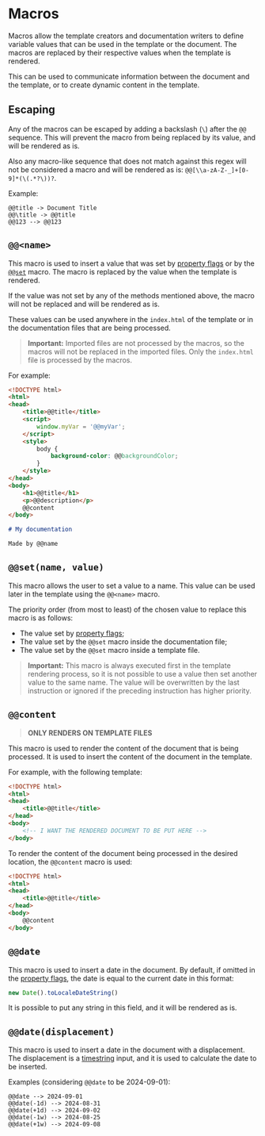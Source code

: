 # Macros

Macros allow the template creators and documentation writers to define variable values that can be used in the template or the document. The macros are replaced by their respective values when the template is rendered.

This can be used to communicate information between the document and the template, or to create dynamic content in the template.

## Escaping

Any of the macros can be escaped by adding a backslash (`\`) after the `@@` sequence. This will prevent the macro from being replaced by its value, and will be rendered as is.

Also any macro-like sequence that does not match against this regex will not be considered a macro and will be rendered as is: `@@[\\a-zA-Z-_]+[0-9]*(\(.*?\))?`.

Example:

```
@@​title -> Document Title
@@​\title -> @@​title
@@123 --> @@123
```

## `@@<name>`

This macro is used to insert a value that was set by [property flags](./property-flags.md) or by the [`@@​set`](#set) macro. The macro is replaced by the value when the template is rendered.

If the value was not set by any of the methods mentioned above, the macro will not be replaced and will be rendered as is.

These values can be used anywhere in the `index.html` of the template or in the documentation files that are being processed.

> **Important:** Imported files are not processed by the macros, so the macros will not be replaced in the imported files. Only the `index.html` file is processed by the macros.

For example:

```html
<!DOCTYPE html>
<html>
<head>
    <title>@@​title</title>
    <script>
        window.myVar = '@@myVar';
    </script>
    <style>
        body {
            background-color: @@​backgroundColor;
        }
    </style>
</head>
<body>
    <h1>@@​title</h1>
    <p>@@​description</p>
    @@content
</body>
```

```markdown
# My documentation

Made by @@​name
```

<h2 id="set"><code>@@​set(name, value)</code></h2>

This macro allows the user to set a value to a name. This value can be used later in the template using the `@@​<name>` macro.

The priority order (from most to least) of the chosen value to replace this macro is as follows:
- The value set by [property flags](./property-flags.md);
- The value set by the `@@​set` macro inside the documentation file;
- The value set by the `@@​set` macro inside a template file.

> **Important:** This macro is always executed first in the template rendering process, so it is not possible to use a value then set another value to the same name. The value will be overwritten by the last instruction or ignored if the preceding instruction has higher priority.

## `@@content`

> **ONLY RENDERS ON TEMPLATE FILES**

This macro is used to render the content of the document that is being processed. It is used to insert the content of the document in the template.

For example, with the following template:

```html
<!DOCTYPE html>
<html>
<head>
    <title>@@​title</title>
</head>
<body>
    <!-- I WANT THE RENDERED DOCUMENT TO BE PUT HERE -->    
</body>
```

To render the content of the document being processed in the desired location, the `@@​content` macro is used:

```html
<!DOCTYPE html>
<html>
<head>
    <title>@@​title</title>
</head>
<body>
    @@content
</body>
```

## `@@​date`

This macro is used to insert a date in the document. By default, if omitted in the [property flags](./property-flags.md), the date is equal to the current date in this format:

```javascript
new Date().toLocaleDateString()
```

It is possible to put any string in this field, and it will be rendered as is.

## `@@​date(displacement)`

This macro is used to insert a date in the document with a displacement. The displacement is a [timestring](https://www.npmjs.com/package/timestring#keywords) input, and it is used to calculate the date to be inserted.

Examples (considering `@@​date` to be 2024-09-01):

```
@@​date --> 2024-09-01
@@​date(-1d) --> 2024-08-31
@@​date(+1d) --> 2024-09-02
@@​date(-1w) --> 2024-08-25
@@​date(+1w) --> 2024-09-08
```